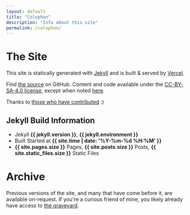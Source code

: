 ```yaml
---
layout: default
title: "Colophon"
description: "Info about this site"
permalink: /colophon/
---
```


# The Site
This site is statically generated with [Jekyll](https://jekyllrb.com/) and is built &amp; served by [Vercel](/_logs).

Find [the source](https://github.com/itsmeimtom/thomasr.me) on GitHub. Content and code available under the [CC-BY-SA-4.0 license](/LICENSE.txt), except when noted [here](/ATTRIBUTION.txt).

Thanks to [those who have contributed](/humans.txt) :)

## Jekyll Build Information

- Jekyll **{{ jekyll.version }}**, **{{ jekyll.environment }}** 
- Built Started at **{{ site.time | date: '%Y-%m-%d %H:%M' }}**
- **{{ site.pages.size }}** Pages, **{{ site.posts.size }}** Posts, **{{ site.static_files.size }}** Static Files

# Archive
Previous versions of the site, and many that have come before it, are available on-request. If you're a curious friend of mine, you likely already have access to [the graveyard](https://archive.thomasr.me).
